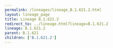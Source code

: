 ```yaml
---
permalink: /lineages/lineage_B.1.621.2.html
layout: lineage_page
title: Lineage B.1.621.2
redirect_to: ../lineage.html?lineage=B.1.621.2
lineage: B.1.621.2
parent: B.1.621
children: ['B.1.621.2']
---
```

